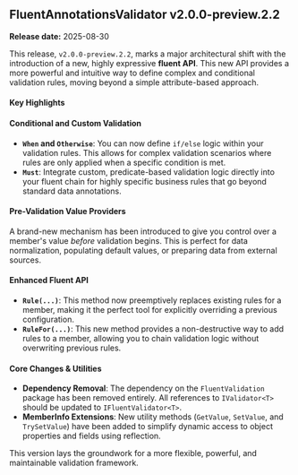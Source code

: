 ## FluentAnnotationsValidator v2.0.0-preview.2.2

**Release date:** 2025-08-30

This release, `v2.0.0-preview.2.2`, marks a major architectural shift with the introduction of a new, highly expressive **fluent API**. This new API provides a more powerful and intuitive way to define complex and conditional validation rules, moving beyond a simple attribute-based approach.

#### Key Highlights

#### Conditional and Custom Validation
* **`When` and `Otherwise`**: You can now define `if/else` logic within your validation rules. This allows for complex validation scenarios where rules are only applied when a specific condition is met.
* **`Must`**: Integrate custom, predicate-based validation logic directly into your fluent chain for highly specific business rules that go beyond standard data annotations.

#### Pre-Validation Value Providers
A brand-new mechanism has been introduced to give you control over a member's value *before* validation begins. This is perfect for data normalization, populating default values, or preparing data from external sources.

#### Enhanced Fluent API
* **`Rule(...)`**: This method now preemptively replaces existing rules for a member, making it the perfect tool for explicitly overriding a previous configuration.
* **`RuleFor(...)`**: This new method provides a non-destructive way to add rules to a member, allowing you to chain validation logic without overwriting previous rules.

#### Core Changes & Utilities
* **Dependency Removal**: The dependency on the `FluentValidation` package has been removed entirely. All references to `IValidator<T>` should be updated to `IFluentValidator<T>`.
* **MemberInfo Extensions**: New utility methods (`GetValue`, `SetValue`, and `TrySetValue`) have been added to simplify dynamic access to object properties and fields using reflection.

This version lays the groundwork for a more flexible, powerful, and maintainable validation framework.
